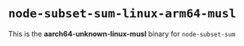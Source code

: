 # `node-subset-sum-linux-arm64-musl`

This is the **aarch64-unknown-linux-musl** binary for `node-subset-sum`
